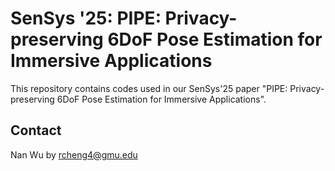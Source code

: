 # SenSys '25: PIPE: Privacy-preserving 6DoF Pose Estimation for Immersive Applications
This repository contains codes used in our SenSys'25 paper "PIPE: Privacy-preserving 6DoF Pose Estimation for Immersive Applications".


## Contact
Nan Wu by rcheng4@gmu.edu
